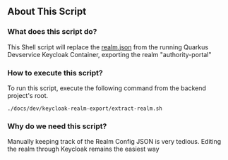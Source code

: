 ## About This Script

### What does this script do?

This Shell script will replace the [realm.json](../../../authority-portal-quarkus/src/main/resources/realm.json) 
from the running Quarkus Devservice Keycloak Container, exporting the realm "authority-portal"

### How to execute this script?

To run this script, execute the following command from the backend project's root.

```shell
./docs/dev/keycloak-realm-export/extract-realm.sh
```

### Why do we need this script?

Manually keeping track of the Realm Config JSON is very tedious. Editing the realm through Keycloak remains the easiest way
